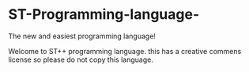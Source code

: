 # ST-Programming-language-
The  new and easiest programming language!

Welcome to ST++ programming language. this has a creative commens license so please do not copy this language.
